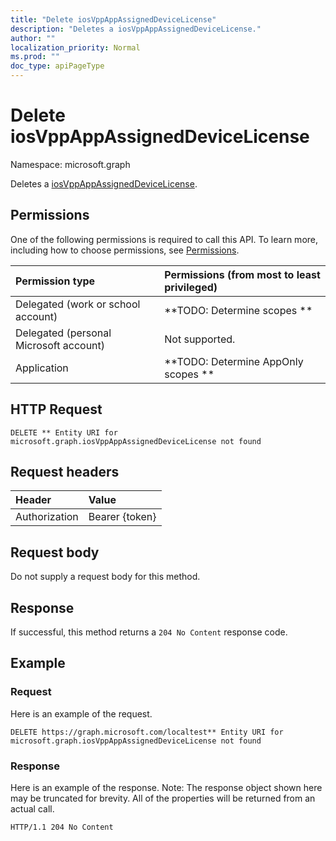 ```yaml
---
title: "Delete iosVppAppAssignedDeviceLicense"
description: "Deletes a iosVppAppAssignedDeviceLicense."
author: ""
localization_priority: Normal
ms.prod: ""
doc_type: apiPageType
---
```


# Delete iosVppAppAssignedDeviceLicense

Namespace: microsoft.graph

Deletes a [iosVppAppAssignedDeviceLicense](../resources/iosvppappassigneddevicelicense.md).

## Permissions
One of the following permissions is required to call this API. To learn more, including how to choose permissions, see [Permissions](/concepts/permissions-reference.md).

|Permission type|Permissions (from most to least privileged)|
|:---|:---|
|Delegated (work or school account)|**TODO: Determine scopes **|
|Delegated (personal Microsoft account)|Not supported.|
|Application|**TODO: Determine AppOnly scopes **|

## HTTP Request
<!-- {
  "blockType": "ignored"
}
-->
``` http
DELETE ** Entity URI for microsoft.graph.iosVppAppAssignedDeviceLicense not found
```

## Request headers
|Header|Value|
|:---|:---|
|Authorization|Bearer {token}|

## Request body
Do not supply a request body for this method.

## Response
If successful, this method returns a `204 No Content` response code.

## Example

### Request
Here is an example of the request.
<!-- {
  "blockType": "request",
  "name": "delete_iosvppappassigneddevicelicense"
}
-->
``` http
DELETE https://graph.microsoft.com/localtest** Entity URI for microsoft.graph.iosVppAppAssignedDeviceLicense not found
```

### Response
Here is an example of the response. Note: The response object shown here may be truncated for brevity. All of the properties will be returned from an actual call.
<!-- {
  "blockType": "response",
  "truncated": true
}
-->
``` http
HTTP/1.1 204 No Content
```


